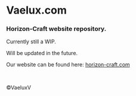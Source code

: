 # Vaelux.com
<h3>Horizon-Craft website repository.</h3>

<p>Currently still a WIP.</p>
<p>Will be updated in the future.</p>

<p>Our website can be found here: <a target="_blank" rel="noreferrer noopener" href="https://horizon-craft.com">horizon-craft.com</a></p>

<br>
<p>©VaeluxV</p>
